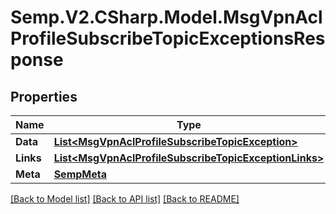 # Semp.V2.CSharp.Model.MsgVpnAclProfileSubscribeTopicExceptionsResponse
## Properties

Name | Type | Description | Notes
------------ | ------------- | ------------- | -------------
**Data** | [**List&lt;MsgVpnAclProfileSubscribeTopicException&gt;**](MsgVpnAclProfileSubscribeTopicException.md) |  | [optional] 
**Links** | [**List&lt;MsgVpnAclProfileSubscribeTopicExceptionLinks&gt;**](MsgVpnAclProfileSubscribeTopicExceptionLinks.md) |  | [optional] 
**Meta** | [**SempMeta**](SempMeta.md) |  | 

[[Back to Model list]](../README.md#documentation-for-models) [[Back to API list]](../README.md#documentation-for-api-endpoints) [[Back to README]](../README.md)

